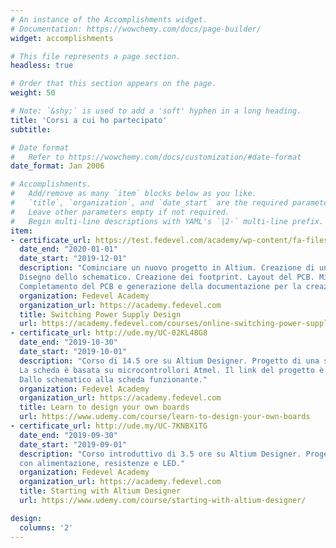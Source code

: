 ```yaml
---
# An instance of the Accomplishments widget.
# Documentation: https://wowchemy.com/docs/page-builder/
widget: accomplishments

# This file represents a page section.
headless: true

# Order that this section appears on the page.
weight: 50

# Note: `&shy;` is used to add a 'soft' hyphen in a long heading.
title: 'Corsi a cui ho partecipato'
subtitle:

# Date format
#   Refer to https://wowchemy.com/docs/customization/#date-format
date_format: Jan 2006

# Accomplishments.
#   Add/remove as many `item` blocks below as you like.
#   `title`, `organization`, and `date_start` are the required parameters.
#   Leave other parameters empty if not required.
#   Begin multi-line descriptions with YAML's `|2-` multi-line prefix.
item:
- certificate_url: https://test.fedevel.com/academy/wp-content/fa-files/certificate/20288-47ae62d5203b7b0f4fc0876dedb407a0.pdf
  date_end: "2020-01-01"
  date_start: "2019-12-01"
  description: "Cominciare un nuovo progetto in Altium. Creazione di una libreria di simboli.
  Disegno dello schematico. Creazione dei footprint. Layout del PCB. Migliorie al layout.
  Completamento del PCB e generazione della documentazione per la creazione dello stampato."
  organization: Fedevel Academy
  organization_url: https://academy.fedevel.com
  title: Switching Power Supply Design
  url: https://academy.fedevel.com/courses/online-switching-power-supply-design-course
- certificate_url: http://ude.my/UC-02KL48G8
  date_end: "2019-10-30"
  date_start: "2019-10-01"
  description: "Corso di 14.5 ore su Altium Designer. Progetto di una scheda digitale basata su Arduino. 
  La scheda è basata su microcontrollori Atmel. Il link del progetto è [www.28pins.com](www.28pins.com). 
  Dallo schematico alla scheda funzionante."
  organization: Fedevel Academy
  organization_url: https://academy.fedevel.com
  title: Learn to design your own boards
  url: https://www.udemy.com/course/learn-to-design-your-own-boards
- certificate_url: http://ude.my/UC-7KNBX1TG
  date_end: "2019-09-30"
  date_start: "2019-09-01"
  description: "Corso introduttivo di 3.5 ore su Altium Designer. Progetto di una semplice scheda elettronica (PCB) 
  con alimentazione, resistenze e LED."
  organization: Fedevel Academy
  organization_url: https://academy.fedevel.com
  title: Starting with Altium Designer
  url: https://www.udemy.com/course/starting-with-altium-designer/

design:
  columns: '2' 
---
```

